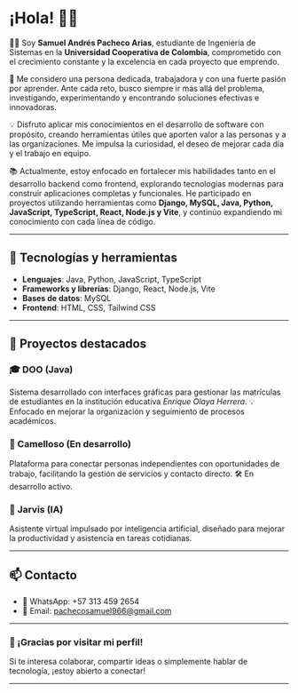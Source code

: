 
# ¡Hola! 👋😄

🙋‍♂️ Soy **Samuel Andrés Pacheco Arias**, estudiante de Ingeniería de Sistemas en la **Universidad Cooperativa de Colombia**, comprometido con el crecimiento constante y la excelencia en cada proyecto que emprendo.

🚀 Me considero una persona dedicada, trabajadora y con una fuerte pasión por aprender. Ante cada reto, busco siempre ir más allá del problema, investigando, experimentando y encontrando soluciones efectivas e innovadoras.

💡 Disfruto aplicar mis conocimientos en el desarrollo de software con propósito, creando herramientas útiles que aporten valor a las personas y a las organizaciones. Me impulsa la curiosidad, el deseo de mejorar cada día y el trabajo en equipo.

📚 Actualmente, estoy enfocado en fortalecer mis habilidades tanto en el desarrollo backend como frontend, explorando tecnologías modernas para construir aplicaciones completas y funcionales. He participado en proyectos utilizando herramientas como **Django, MySQL, Java, Python, JavaScript, TypeScript, React, Node.js y Vite**, y continúo expandiendo mi conocimiento con cada línea de código.

---

## 🧠 Tecnologías y herramientas

* **Lenguajes**: Java, Python, JavaScript, TypeScript
* **Frameworks y librerías**: Django, React, Node.js, Vite
* **Bases de datos**: MySQL
* **Frontend**: HTML, CSS, Tailwind CSS

---

## 🚀 Proyectos destacados

### 🎓 DOO (Java)

Sistema desarrollado con interfaces gráficas para gestionar las matrículas de estudiantes en la institución educativa *Enrique Olaya Herrera*.
💡 Enfocado en mejorar la organización y seguimiento de procesos académicos.

### 🧰 Camelloso (En desarrollo)

Plataforma para conectar personas independientes con oportunidades de trabajo, facilitando la gestión de servicios y contacto directo.
🛠️ En desarrollo activo.

### 🧠 Jarvis (IA)

Asistente virtual impulsado por inteligencia artificial, diseñado para mejorar la productividad y asistencia en tareas cotidianas.

---

## 📫 Contacto

* 📱 WhatsApp: +57 313 459 2654
* 📧 Email: [pachecosamuel966@gmail.com](mailto:pachecosamuel966@gmail.com)

---

### 🤝 ¡Gracias por visitar mi perfil!

Si te interesa colaborar, compartir ideas o simplemente hablar de tecnología, ¡estoy abierto a conectar!

---
<!--
**pachesami/pachesami** is a ✨ _special_ ✨ repository because its `README.md` (this file) appears on your GitHub profile.

Here are some ideas to get you started:

- 🔭 I’m currently working on ...
- 🌱 I’m currently learning ...
- 👯 I’m looking to collaborate on ...
- 🤔 I’m looking for help with ...
- 💬 Ask me about ...
- 📫 How to reach me: ...
- 😄 Pronouns: ...
- ⚡ Fun fact: ...
-->
